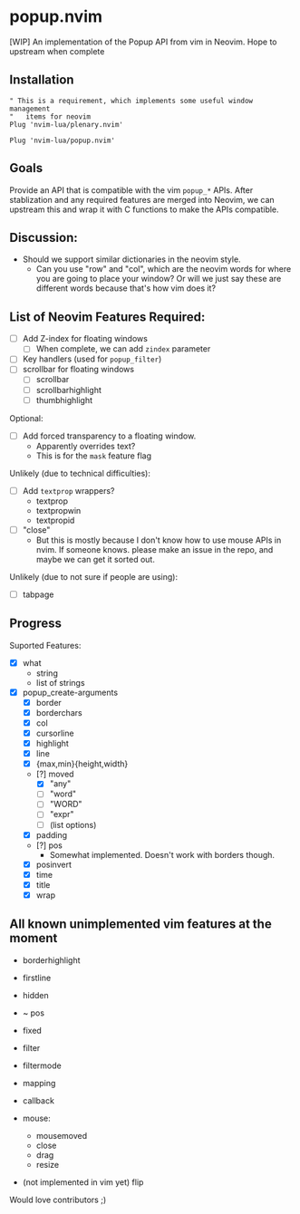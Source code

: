 # popup.nvim

[WIP] An implementation of the Popup API from vim in Neovim. Hope to upstream
when complete

## Installation

```vim
" This is a requirement, which implements some useful window management
"   items for neovim
Plug 'nvim-lua/plenary.nvim'

Plug 'nvim-lua/popup.nvim'
```

## Goals

Provide an API that is compatible with the vim `popup_*` APIs. After
stablization and any required features are merged into Neovim, we can upstream
this and wrap it with C functions to make the APIs compatible.

## Discussion:

- Should we support similar dictionaries in the neovim style.
    - Can you use "row" and "col", which are the neovim words for where you are going to place your window? Or will we just say these are different words because that's how vim does it?

## List of Neovim Features Required:

- [ ] Add Z-index for floating windows
    - [ ] When complete, we can add `zindex` parameter
- [ ] Key handlers (used for `popup_filter`)
- [ ] scrollbar for floating windows
    - [ ] scrollbar
    - [ ] scrollbarhighlight
    - [ ] thumbhighlight

Optional:

- [ ] Add forced transparency to a floating window.
    - Apparently overrides text?
    - This is for the `mask` feature flag


Unlikely (due to technical difficulties):

- [ ] Add `textprop` wrappers?
    - textprop
    - textpropwin
    - textpropid
- [ ] "close"
    - But this is mostly because I don't know how to use mouse APIs in nvim. If someone knows. please make an issue in the repo, and maybe we can get it sorted out.

Unlikely (due to not sure if people are using):
- [ ] tabpage

## Progress

Suported Features:

- [x] what
    - string
    - list of strings
- [x] popup_create-arguments
    - [x] border
    - [x] borderchars
    - [x] col
    - [x] cursorline
    - [x] highlight
    - [x] line
    - [x] {max,min}{height,width}
    - [?] moved
        - [x] "any"
        - [ ] "word"
        - [ ] "WORD"
        - [ ] "expr"
        - [ ] (list options)
    - [x] padding
    - [?] pos
        - Somewhat implemented. Doesn't work with borders though.
    - [x] posinvert
    - [x] time
    - [x] title
    - [x] wrap

## All known unimplemented vim features at the moment

- borderhighlight
- firstline
- hidden
- ~ pos
- fixed
- filter
- filtermode
- mapping
- callback
- mouse:
    - mousemoved
    - close
    - drag
    - resize

- (not implemented in vim yet) flip

Would love contributors ;)
